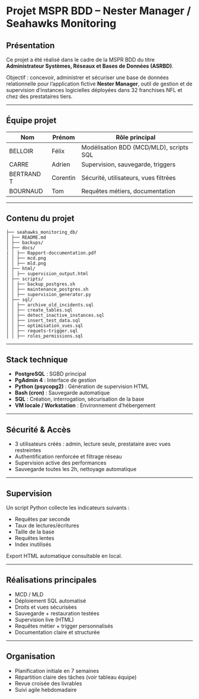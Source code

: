 # Projet MSPR BDD – Nester Manager / Seahawks Monitoring

## Présentation

Ce projet a été réalisé dans le cadre de la MSPR BDD du titre **Administrateur Systèmes, Réseaux et Bases de Données (ASRBD)**.

Objectif : concevoir, administrer et sécuriser une base de données relationnelle pour l’application fictive **Nester Manager**, outil de gestion et de supervision d’instances logicielles déployées dans 32 franchises NFL et chez des prestataires tiers.

---

## Équipe projet

| Nom            | Prénom     | Rôle principal                         |
|----------------|------------|----------------------------------------|
| BELLOIR         | Félix  | Modélisation BDD (MCD/MLD), scripts SQL |
| CARRE         | Adrien  | Supervision, sauvegarde, triggers       |
| BERTRAND T         | Corentin | Sécurité, utilisateurs, vues filtrées   |
| BOURNAUD         | Tom  | Requêtes métiers, documentation         |

---

## Contenu du projet
```
├── seahawks_monitoring_db/
│ ├── README.md
│ ├── backups/
│ ├── docs/
| │ ├── Rapport-doccumentation.pdf
│ │ ├── mcd.png
│ │ ├── mld.png
│ ├── html/
│ │ ├── supervision_output.html
│ ├── scripts/
│ │ ├── backup_postgres.sh
│ │ ├── maintenance_postgres.sh
│ │ ├── supervision_generator.py
│ ├── sql/
│ │ ├── archive_old_incidents.sql
│ │ ├── create_tables.sql
│ │ ├── detect_inactive_instances.sql
│ │ ├── insert_test_data.sql
│ │ ├── optimisation_vues.sql
│ │ ├── requets-trigger.sql
│ │ ├── roles_permissions.sql
```

---

## Stack technique

- **PostgreSQL** : SGBD principal
- **PgAdmin 4** : Interface de gestion
- **Python (psycopg2)** : Génération de supervision HTML
- **Bash (cron)** : Sauvegarde automatique
- **SQL** : Création, interrogation, sécurisation de la base
- **VM locale / Workstation** : Environnement d’hébergement

---

## Sécurité & Accès

- 3 utilisateurs créés : admin, lecture seule, prestataire avec vues restreintes
- Authentification renforcée et filtrage réseau
- Supervision active des performances
- Sauvegarde toutes les 2h, nettoyage automatique

---

## Supervision

Un script Python collecte les indicateurs suivants :
- Requêtes par seconde
- Taux de lectures/écritures
- Taille de la base
- Requêtes lentes
- Index inutilisés

Export HTML automatique consultable en local.

---

## Réalisations principales

- MCD / MLD
- Déploiement SQL automatisé
- Droits et vues sécurisées
- Sauvegarde + restauration testées
- Supervision live (HTML)
- Requêtes métier + trigger personnalisés
- Documentation claire et structurée

---

## Organisation

- Planification initiale en 7 semaines
- Répartition claire des tâches (voir tableau équipe)
- Revue croisée des livrables
- Suivi agile hebdomadaire
